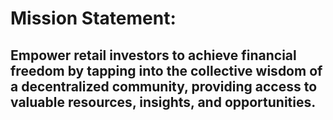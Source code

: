 # Mission Statement:

## Empower retail investors to achieve financial freedom by tapping into the collective wisdom of a decentralized community, providing access to valuable resources, insights, and opportunities.
